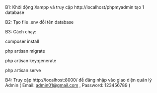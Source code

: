 B1: Khởi động Xampp và truy cập http://localhost/phpmyadmin tạo 1 database

B2: Tạo file .env đổi tên database 

B3: Cách chạy:

composer install

php artisan migrate

php artisan key:generate

php artisan serve

B4: Truy cập http://localhost:8000/ để đăng nhập vào giao diện quản lý Admin ( Email: admin01@gmail.com , Password: 123456789 )
